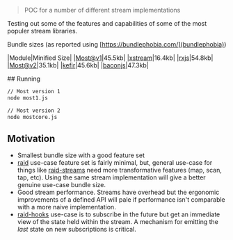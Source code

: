 
> POC for a number of different stream implementations

Testing out some of the features and capabilities of some of the most populer stream libraries.

Bundle sizes (as reported using [https://bundlephobia.com/](bundlephobia))

|Module|Minified Size|
|[Most@v1](https://bundlephobia.com/result?p=most@1.8.1)|45.5kb|
|[xstream](https://bundlephobia.com/result?p=xstream@11.11.0)|16.4kb|
|[rxjs](https://bundlephobia.com/result?p=rxjs@7.0.0-beta.0)|54.8kb|
|[Most@v2](https://bundlephobia.com/result?p=@most/core@1.5.0)|35.1kb|
|[kefir](https://bundlephobia.com/result?p=kefir@3.8.6)|45.6kb|
|[baconjs](https://bundlephobia.com/result?p=baconjs@3.0.13)|47.3kb|

## Running

```sh
// Most version 1
node most1.js
```

```sh
// Most version 2
node mostcore.js
```

## Motivation

* Smallest bundle size with a good feature set
* [raid](https://github.com/mattstyles/raid) use-case feature set is fairly minimal, but, general use-case for things like [raid-streams](https://github.com/mattstyles/raid/tree/master/packages/raid-streams) need more transformative features (map, scan, tap, etc). Using the same stream implementation will give a better genuine use-case bundle size.
* Good stream performance. Streams have overhead but the ergonomic improvements of a defined API will pale if performance isn't comparable with a more naive implementation.
* [raid-hooks](https://github.com/mattstyles/raid/tree/master/packages/raid-hooks) use-case is to subscribe in the future but get an immediate view of the state held within the stream. A mechanism for emitting the _last_ state on new subscriptions is critical.
